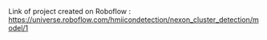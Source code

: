 Link of project created on Roboflow : https://universe.roboflow.com/hmiicondetection/nexon_cluster_detection/model/1
